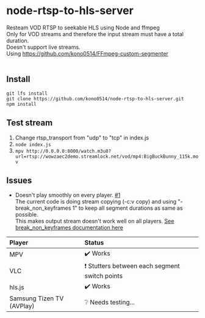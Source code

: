 # node-rtsp-to-hls-server
Resteam VOD RTSP to seekable HLS using Node and ffmpeg  
Only for VOD streams and therefore the input stream must have a total duration.  
Doesn't support live streams.  
Using https://github.com/kono0514/FFmpeg-custom-segmenter
<br />
<br />
## Install
```
git lfs install
git clone https://github.com/kono0514/node-rtsp-to-hls-server.git
npm install
```
  
## Test stream
1. Change rtsp_transport from "udp" to "tcp" in index.js
2. ```node index.js```
3. ```mpv http://0.0.0.0:8000/watch.m3u8?url=rtsp://wowzaec2demo.streamlock.net/vod/mp4:BigBuckBunny_115k.mov```

## Issues
- Doesn't play smoothly on every player. [#1](https://github.com/kono0514/node-rtsp-to-hls-server/issues/1)  
The current code is doing stream copying (-c:v copy) and using "-break_non_keyframes 1" to keep all segment durations as same as possible.  
This makes output stream doesn't work well on all players. [See break_non_keyframes documentation here](https://www.ffmpeg.org/ffmpeg-formats.html#Options-11)  

| Player   | Status   |
| :------- | :------- |
| MPV | :heavy_check_mark: Works |
| VLC | :heavy_exclamation_mark: Stutters between each segment switch points |
| hls.js | :heavy_check_mark: Works |
| Samsung Tizen TV (AVPlay) | :grey_question: Needs testing... |